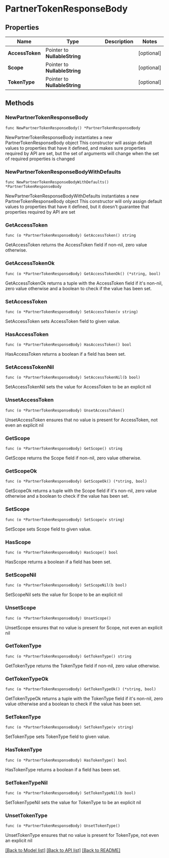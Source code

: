 # PartnerTokenResponseBody

## Properties

Name | Type | Description | Notes
------------ | ------------- | ------------- | -------------
**AccessToken** | Pointer to **NullableString** |  | [optional] 
**Scope** | Pointer to **NullableString** |  | [optional] 
**TokenType** | Pointer to **NullableString** |  | [optional] 

## Methods

### NewPartnerTokenResponseBody

`func NewPartnerTokenResponseBody() *PartnerTokenResponseBody`

NewPartnerTokenResponseBody instantiates a new PartnerTokenResponseBody object
This constructor will assign default values to properties that have it defined,
and makes sure properties required by API are set, but the set of arguments
will change when the set of required properties is changed

### NewPartnerTokenResponseBodyWithDefaults

`func NewPartnerTokenResponseBodyWithDefaults() *PartnerTokenResponseBody`

NewPartnerTokenResponseBodyWithDefaults instantiates a new PartnerTokenResponseBody object
This constructor will only assign default values to properties that have it defined,
but it doesn't guarantee that properties required by API are set

### GetAccessToken

`func (o *PartnerTokenResponseBody) GetAccessToken() string`

GetAccessToken returns the AccessToken field if non-nil, zero value otherwise.

### GetAccessTokenOk

`func (o *PartnerTokenResponseBody) GetAccessTokenOk() (*string, bool)`

GetAccessTokenOk returns a tuple with the AccessToken field if it's non-nil, zero value otherwise
and a boolean to check if the value has been set.

### SetAccessToken

`func (o *PartnerTokenResponseBody) SetAccessToken(v string)`

SetAccessToken sets AccessToken field to given value.

### HasAccessToken

`func (o *PartnerTokenResponseBody) HasAccessToken() bool`

HasAccessToken returns a boolean if a field has been set.

### SetAccessTokenNil

`func (o *PartnerTokenResponseBody) SetAccessTokenNil(b bool)`

 SetAccessTokenNil sets the value for AccessToken to be an explicit nil

### UnsetAccessToken
`func (o *PartnerTokenResponseBody) UnsetAccessToken()`

UnsetAccessToken ensures that no value is present for AccessToken, not even an explicit nil
### GetScope

`func (o *PartnerTokenResponseBody) GetScope() string`

GetScope returns the Scope field if non-nil, zero value otherwise.

### GetScopeOk

`func (o *PartnerTokenResponseBody) GetScopeOk() (*string, bool)`

GetScopeOk returns a tuple with the Scope field if it's non-nil, zero value otherwise
and a boolean to check if the value has been set.

### SetScope

`func (o *PartnerTokenResponseBody) SetScope(v string)`

SetScope sets Scope field to given value.

### HasScope

`func (o *PartnerTokenResponseBody) HasScope() bool`

HasScope returns a boolean if a field has been set.

### SetScopeNil

`func (o *PartnerTokenResponseBody) SetScopeNil(b bool)`

 SetScopeNil sets the value for Scope to be an explicit nil

### UnsetScope
`func (o *PartnerTokenResponseBody) UnsetScope()`

UnsetScope ensures that no value is present for Scope, not even an explicit nil
### GetTokenType

`func (o *PartnerTokenResponseBody) GetTokenType() string`

GetTokenType returns the TokenType field if non-nil, zero value otherwise.

### GetTokenTypeOk

`func (o *PartnerTokenResponseBody) GetTokenTypeOk() (*string, bool)`

GetTokenTypeOk returns a tuple with the TokenType field if it's non-nil, zero value otherwise
and a boolean to check if the value has been set.

### SetTokenType

`func (o *PartnerTokenResponseBody) SetTokenType(v string)`

SetTokenType sets TokenType field to given value.

### HasTokenType

`func (o *PartnerTokenResponseBody) HasTokenType() bool`

HasTokenType returns a boolean if a field has been set.

### SetTokenTypeNil

`func (o *PartnerTokenResponseBody) SetTokenTypeNil(b bool)`

 SetTokenTypeNil sets the value for TokenType to be an explicit nil

### UnsetTokenType
`func (o *PartnerTokenResponseBody) UnsetTokenType()`

UnsetTokenType ensures that no value is present for TokenType, not even an explicit nil

[[Back to Model list]](../README.md#documentation-for-models) [[Back to API list]](../README.md#documentation-for-api-endpoints) [[Back to README]](../README.md)


